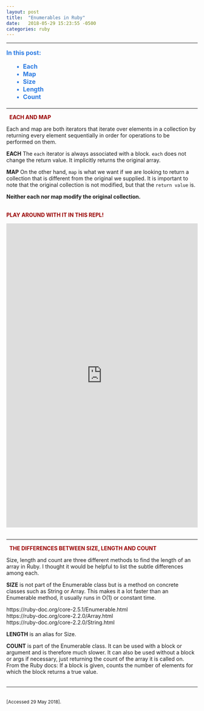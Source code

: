 ```yaml
---
layout: post
title:  "Enumerables in Ruby"
date:   2018-05-29 15:23:55 -0500
categories: ruby
---
```

<style type="text/css">
  html {
    scroll-behavior: smooth;
  }

  a{
    text-decoration:none;
  }

  a:hover, a:active, a:visited, a:focus{
    text-decoration:none;
  }

  ul.contents{
    margin:15px 0px 20px 20px;
    color:#2a7ae2;
  }

  .menu-item{
    font-size:16px;
    font-weight:bold;
    color:#0099ff; 
    color:#1a92bb;
    color:#2a7ae2;
  }

  li a .menu-item:hover{
    text-decoration:none !important;
    color:#0099ff; 
  }
</style>
<hr />  
<p class="menu-item" style="margin-top:15px;">In this post:</p>
<ul class="contents"> 
  <li><a href="#each"><span class="menu-item">Each</span></a></li>  
  <li><a href="#map"><span class="menu-item">Map</span></a></li>  
  <li><a href="#size"><span class="menu-item">Size</span></a></li>  
  <li><a href="#length"><span class="menu-item">Length</span></a></li>  
  <li><a href="#count"><span class="menu-item">Count</span></a></li>   
</ul> 
<hr />   
&nbsp;  
<span style="color:#900; font-weight:bold; text-transform:uppercase;">Each and Map</span>  

Each and map are both iterators that iterate over elements in a collection by returning every element sequentially in order for operations to be performed on them.   

<span id="each">**EACH**</span>
The `each` iterator is always associated with a block.  `each` does not change the return value. It implicitly returns the original array.

<span id="map">**MAP**</span>
On the other hand, `map` is what we want if we are looking to return a collection that is different from the original we supplied. It is important to note that the original collection is not modified, but that the `return value` is.

**Neither each nor map modify the original collection.**

&nbsp;  
**<span id="repl" style="color:#900">PLAY AROUND WITH IT IN THIS REPL!</span>**
&nbsp;
&nbsp;
<iframe height="800px" width="100%" src="https://repl.it/repls/FailingFirebrickScope?lite=true" scrolling="no" frameborder="no" allowtransparency="true" allowfullscreen="true" sandbox="allow-forms allow-pointer-lock allow-popups allow-same-origin allow-scripts allow-modals"></iframe>
&nbsp;  
&nbsp;  
<hr />
&nbsp;  
<span style="color:#900; font-weight:bold; text-transform:uppercase;">The Differences between Size, Length and Count</span>

Size, length and count are three different methods to find the length of an array in Ruby.  I thought it would be helpful to list the subtle differences among each.

<span id="size">**SIZE**</span> is not part of the Enumerable class but is a method on concrete classes such as String or Array. This makes it a lot faster than an Enumerable method, it usually runs in O(1) or constant time.  

<https://ruby-doc.org/core-2.5.1/Enumerable.html>  
<https://ruby-doc.org/core-2.2.0/Array.html>  
<https://ruby-doc.org/core-2.2.0/String.html>   

<span id="length">**LENGTH**</span> is an alias for Size.

<span id="count">**COUNT**</span> is part of the Enumerable class.  It can be used with a block or argument and is therefore much slower.  It can also be used without a block or args if necessary, just returning the count of the array it is called on.  
From the Ruby docs: If a block is given, counts the number of elements for which the block returns a true value.
&nbsp;  
&nbsp;  
<hr />
<br />
<span style="font-size:12px;"> <http://batsov.com/articles/2014/02/17/the-elements-of-style-in-ruby-number-13-length-vs-size-vs-count/>  
[Accessed 29 May 2018].
